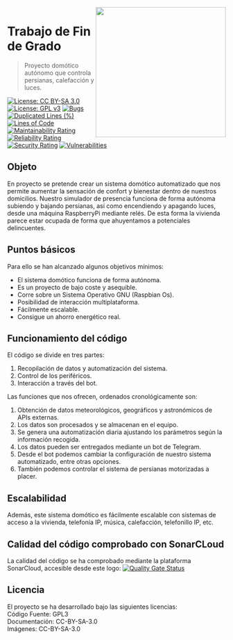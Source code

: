 <img width="300" src="https://www.raspberrypi.org/app/uploads/2017/06/Powered-by-Raspberry-Pi-Logo_Outline-Colour-Screen-500x153.png" align="right" />

# Trabajo de Fin de Grado 
> Proyecto domótico autónomo que controla persianas, calefacción y luces.

[![License: CC BY-SA 3.0](https://licensebuttons.net/l/by-sa/3.0/es/88x31.png)](https://creativecommons.org/licenses/by-sa/3.0/) [![License: GPL v3](https://img.shields.io/badge/License-GPLv3-blue.svg)](https://www.gnu.org/licenses/gpl-3.0) [![Bugs](https://sonarcloud.io/api/project_badges/measure?project=davidelinformatico_TFG&metric=bugs)](https://sonarcloud.io/dashboard?id=davidelinformatico_TFG) [![Duplicated Lines (%)](https://sonarcloud.io/api/project_badges/measure?project=davidelinformatico_TFG&metric=duplicated_lines_density)](https://sonarcloud.io/dashboard?id=davidelinformatico_TFG) [![Lines of Code](https://sonarcloud.io/api/project_badges/measure?project=davidelinformatico_TFG&metric=ncloc)](https://sonarcloud.io/dashboard?id=davidelinformatico_TFG) [![Maintainability Rating](https://sonarcloud.io/api/project_badges/measure?project=davidelinformatico_TFG&metric=sqale_rating)](https://sonarcloud.io/dashboard?id=davidelinformatico_TFG) [![Reliability Rating](https://sonarcloud.io/api/project_badges/measure?project=davidelinformatico_TFG&metric=reliability_rating)](https://sonarcloud.io/dashboard?id=davidelinformatico_TFG) [![Security Rating](https://sonarcloud.io/api/project_badges/measure?project=davidelinformatico_TFG&metric=security_rating)](https://sonarcloud.io/dashboard?id=davidelinformatico_TFG) [![Vulnerabilities](https://sonarcloud.io/api/project_badges/measure?project=davidelinformatico_TFG&metric=vulnerabilities)](https://sonarcloud.io/dashboard?id=davidelinformatico_TFG)

## Objeto
En proyecto se pretende crear un sistema domótico automatizado que nos permite aumentar la sensación de confort y bienestar dentro de nuestros domicilios.
Nuestro simulador de presencia funciona de forma autónoma subiendo y bajando persianas, así como encendiendo y apagando luces, desde una máquina RaspberryPi mediante relés. De esta forma la vivienda parece estar ocupada de forma que ahuyentamos a potenciales delincuentes.

## Puntos básicos
Para ello se han alcanzado algunos objetivos mínimos:
*	El sistema domótico funciona de forma autónoma.
*	Es un proyecto de bajo coste y asequible.
*	Corre sobre un Sistema Operativo GNU (Raspbian Os).
*	Posibilidad de interacción multiplataforma.
*	Fácilmente escalable.
*	Consigue un ahorro energético real.

## Funcionamiento del código

El código se divide en tres partes:
1.	Recopilación de datos y automatización del sistema.
2.  Control de los periféricos.
3.	Interacción a través del bot.

Las funciones que nos ofrecen, ordenados cronológicamente son:
1. Obtención de datos meteorológicos, geográficos y astronómicos de APIs externas.
2. Los datos son procesados y se almacenan en el equipo.
3. Se genera una automatización diaria ajustando los parámetros según la información recogida.
4. Los datos pueden ser entregados mediante un bot de Telegram.
5. Desde el bot podemos cambiar la configuración de nuestro sistema automatizado, entre otras opciones.
6. También podemos controlar el sistema de persianas motorizadas a placer.

## Escalabilidad
Además, este sistema domótico es fácilmente escalable con sistemas de acceso a la vivienda, telefonía IP, música, calefacción, telefonillo IP, etc.

## Calidad del código comprobado con SonarCLoud
La calidad del código se ha comprobado mediante la plataforma SonarCloud, accesible desde este logo:
[![Quality Gate Status](https://sonarcloud.io/api/project_badges/measure?project=davidelinformatico_TFG&metric=alert_status)](https://sonarcloud.io/dashboard?id=davidelinformatico_TFG)

## Licencia
El proyecto se ha desarrollado bajo las siguientes licencias:  
Código Fuente:	GPL3  
Documentación:	CC-BY-SA-3.0  
Imágenes:		CC-BY-SA-3.0  


